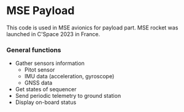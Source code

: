 # MSE Payload

This code is used in MSE avionics for payload part. MSE rocket was launched in C'Space 2023 in France.

### General functions
- Gather sensors information
  - Pitot sensor
  - IMU data (acceleration, gyroscope)
  - GNSS data
- Get states of sequencer 
- Send periodic telemetry to ground station
- Display on-board status

